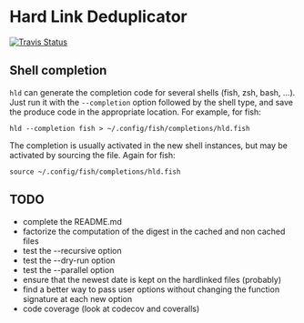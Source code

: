 Hard Link Deduplicator
======================

[![Travis Status](https://api.travis-ci.com/glehmann/hld.svg?branch=master)](https://travis-ci.com/glehmann/hld)

Shell completion
----------------

`hld` can generate the completion code for several shells (fish, zsh, bash, …).
Just run it with the `--completion` option followed by the shell type, and save
the produce code in the appropriate location. For example, for fish:

```fish
hld --completion fish > ~/.config/fish/completions/hld.fish
```

The completion is usually activated in the new shell instances, but may be
activated by sourcing the file. Again for fish:

```fish
source ~/.config/fish/completions/hld.fish
```

TODO
----

* complete the README.md
* factorize the computation of the digest in the cached and non cached files
* test the --recursive option
* test the --dry-run option
* test the --parallel option
* ensure that the newest date is kept on the hardlinked files (probably)
* find a better way to pass user options without changing the function signature
  at each new option
* code coverage (look at codecov and coveralls)
